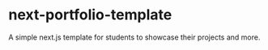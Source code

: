 # next-portfolio-template
A simple next.js template for students to showcase their projects and more. 
